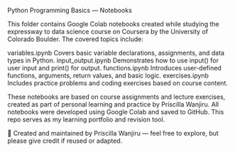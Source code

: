 Python Programming Basics — Notebooks

This folder contains Google Colab notebooks created while studying the expressway to data science course on Coursera by the University of Colorado Boulder. 
The covered topics include:

variables.ipynb Covers basic variable declarations, assignments, and data types in Python. 
input_output.ipynb Demonstrates how to use input() for user input and print() for output. 
functions.ipynb Introduces user-defined functions, arguments, return values, and basic logic.
exercises.ipynb Includes practice problems and coding exercises based on course content.

These notebooks are based on course assignments and lecture exercises, created as part of personal learning and practice by Priscilla Wanjiru.
All notebooks were developed using Google Colab and saved to GitHub. This repo serves as my learning portfolio and revision tool.

👤 Created and maintained by Priscilla Wanjiru — feel free to explore, but please give credit if reused or adapted.
